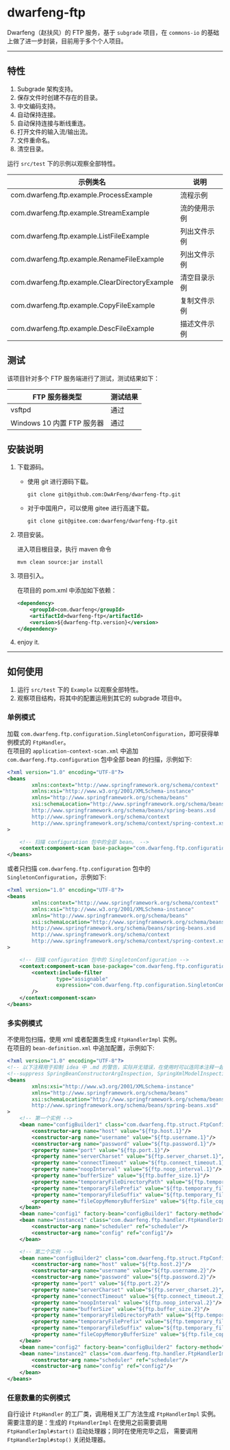 # dwarfeng-ftp

Dwarfeng（赵扶风）的 FTP 服务，基于 `subgrade` 项目，在 `commons-io` 的基础上做了进一步封装，目前用于多个个人项目。

---

## 特性

1. Subgrade 架构支持。
2. 保存文件时创建不存在的目录。
3. 中文编码支持。
4. 自动保持连接。
5. 自动保持连接与断线重连。
6. 打开文件的输入流/输出流。
7. 文件重命名。
8. 清空目录。

运行 `src/test` 下的示例以观察全部特性。

| 示例类名                                           | 说明     |
|------------------------------------------------|--------|
| com.dwarfeng.ftp.example.ProcessExample        | 流程示例   |
| com.dwarfeng.ftp.example.StreamExample         | 流的使用示例 |
| com.dwarfeng.ftp.example.ListFileExample       | 列出文件示例 |
| com.dwarfeng.ftp.example.RenameFileExample     | 列出文件示例 |
| com.dwarfeng.ftp.example.ClearDirectoryExample | 清空目录示例 |
| com.dwarfeng.ftp.example.CopyFileExample       | 复制文件示例 |
| com.dwarfeng.ftp.example.DescFileExample       | 描述文件示例 |

## 测试

该项目针对多个 FTP 服务端进行了测试，测试结果如下：

| FTP 服务器类型             | 测试结果 |
|-----------------------|------|
| vsftpd                | 通过   |
| Windows 10 内置 FTP 服务器 | 通过   |

## 安装说明

1. 下载源码。

   - 使用 git 进行源码下载。
      ```
      git clone git@github.com:DwArFeng/dwarfeng-ftp.git
      ```

   - 对于中国用户，可以使用 gitee 进行高速下载。
      ```
      git clone git@gitee.com:dwarfeng/dwarfeng-ftp.git
      ```

2. 项目安装。

   进入项目根目录，执行 maven 命令
   ```
   mvn clean source:jar install
   ```

3. 项目引入。

   在项目的 pom.xml 中添加如下依赖：
   ```xml
   <dependency>
       <groupId>com.dwarfeng</groupId>
       <artifactId>dwarfeng-ftp</artifactId>
       <version>${dwarfeng-ftp.version}</version>
   </dependency>
   ```

4. enjoy it.

---

## 如何使用

1. 运行 `src/test` 下的 `Example` 以观察全部特性。
2. 观察项目结构，将其中的配置运用到其它的 subgrade 项目中。

### 单例模式

加载 `com.dwarfeng.ftp.configuration.SingletonConfiguration`，即可获得单例模式的 `FtpHandler`。  
在项目的 `application-context-scan.xml` 中追加 `com.dwarfeng.ftp.configuration` 包中全部 bean 的扫描，示例如下:

```xml
<?xml version="1.0" encoding="UTF-8"?>
<beans
        xmlns:context="http://www.springframework.org/schema/context"
        xmlns:xsi="http://www.w3.org/2001/XMLSchema-instance"
        xmlns="http://www.springframework.org/schema/beans"
        xsi:schemaLocation="http://www.springframework.org/schema/beans
        http://www.springframework.org/schema/beans/spring-beans.xsd
        http://www.springframework.org/schema/context
        http://www.springframework.org/schema/context/spring-context.xsd"
>

    <!-- 扫描 configuration 包中的全部 bean。 -->
    <context:component-scan base-package="com.dwarfeng.ftp.configuration"/>
</beans>
```

或者只扫描 `com.dwarfeng.ftp.configuration` 包中的 `SingletonConfiguration`，示例如下:

```xml
<?xml version="1.0" encoding="UTF-8"?>
<beans
        xmlns:context="http://www.springframework.org/schema/context"
        xmlns:xsi="http://www.w3.org/2001/XMLSchema-instance"
        xmlns="http://www.springframework.org/schema/beans"
        xsi:schemaLocation="http://www.springframework.org/schema/beans
        http://www.springframework.org/schema/beans/spring-beans.xsd
        http://www.springframework.org/schema/context
        http://www.springframework.org/schema/context/spring-context.xsd"
>

    <!-- 扫描 configuration 包中的 SingletonConfiguration -->
    <context:component-scan base-package="com.dwarfeng.ftp.configuration" use-default-filters="false">
        <context:include-filter
                type="assignable"
                expression="com.dwarfeng.ftp.configuration.SingletonConfiguration"
        />
    </context:component-scan>
</beans>
```

### 多实例模式

不使用包扫描，使用 xml 或者配置类生成 `FtpHandlerImpl` 实例。  
在项目的 `bean-definition.xml` 中追加配置，示例如下:

```xml
<?xml version="1.0" encoding="UTF-8"?>
<!-- 以下注释用于抑制 idea 中 .md 的警告，实际并无错误，在使用时可以连同本注释一起删除。 -->
<!--suppress SpringBeanConstructorArgInspection, SpringXmlModelInspection, SpringPlaceholdersInspection -->
<beans
        xmlns:xsi="http://www.w3.org/2001/XMLSchema-instance"
        xmlns="http://www.springframework.org/schema/beans"
        xsi:schemaLocation="http://www.springframework.org/schema/beans
        http://www.springframework.org/schema/beans/spring-beans.xsd"
>
    <!-- 第一个实例 -->
    <bean name="configBuilder1" class="com.dwarfeng.ftp.struct.FtpConfig.Builder">
        <constructor-arg name="host" value="${ftp.host.1}"/>
        <constructor-arg name="username" value="${ftp.username.1}"/>
        <constructor-arg name="password" value="${ftp.password.1}"/>
        <property name="port" value="${ftp.port.1}"/>
        <property name="serverCharset" value="${ftp.server_charset.1}"/>
        <property name="connectTimeout" value="${ftp.connect_timeout.1}"/>
        <property name="noopInterval" value="${ftp.noop_interval.1}"/>
        <property name="bufferSize" value="${ftp.buffer_size.1}"/>
        <property name="temporaryFileDirectoryPath" value="${ftp.temporary_file_directory_path.1}"/>
        <property name="temporaryFilePrefix" value="${ftp.temporary_file_prefix.1}"/>
        <property name="temporaryFileSuffix" value="${ftp.temporary_file_suffix.1}"/>
        <property name="fileCopyMemoryBufferSize" value="${ftp.file_copy_memory_buffer_size.1}"/>
    </bean>
    <bean name="config1" factory-bean="configBuilder1" factory-method="build"/>
    <bean name="instance1" class="com.dwarfeng.ftp.handler.FtpHandlerImpl">
        <constructor-arg name="scheduler" ref="scheduler"/>
        <constructor-arg name="config" ref="config1"/>
    </bean>

    <!-- 第二个实例 -->
    <bean name="configBuilder2" class="com.dwarfeng.ftp.struct.FtpConfig.Builder">
        <constructor-arg name="host" value="${ftp.host.2}"/>
        <constructor-arg name="username" value="${ftp.username.2}"/>
        <constructor-arg name="password" value="${ftp.password.2}"/>
        <property name="port" value="${ftp.port.2}"/>
        <property name="serverCharset" value="${ftp.server_charset.2}"/>
        <property name="connectTimeout" value="${ftp.connect_timeout.2}"/>
        <property name="noopInterval" value="${ftp.noop_interval.2}"/>
        <property name="bufferSize" value="${ftp.buffer_size.2}"/>
        <property name="temporaryFileDirectoryPath" value="${ftp.temporary_file_directory_path.2}"/>
        <property name="temporaryFilePrefix" value="${ftp.temporary_file_prefix.2}"/>
        <property name="temporaryFileSuffix" value="${ftp.temporary_file_suffix.2}"/>
        <property name="fileCopyMemoryBufferSize" value="${ftp.file_copy_memory_buffer_size.2}"/>
    </bean>
    <bean name="config2" factory-bean="configBuilder2" factory-method="build"/>
    <bean name="instance2" class="com.dwarfeng.ftp.handler.FtpHandlerImpl">
        <constructor-arg name="scheduler" ref="scheduler"/>
        <constructor-arg name="config" ref="config2"/>
    </bean>
</beans>
```

### 任意数量的实例模式

自行设计 `FtpHandler` 的工厂类，调用相关工厂方法生成 `FtpHandlerImpl` 实例。
需要注意的是：生成的 `FtpHandlerImpl` 在使用之前需要调用 `FtpHandlerImpl#start()` 启动处理器；同时在使用完毕之后，
需要调用 `FtpHandlerImpl#stop()` 关闭处理器。
